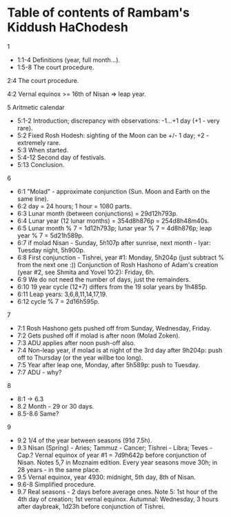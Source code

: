 # Table of contents of Rambam's Kiddush HaChodesh #

1
- 1:1-4 Definitions (year, full month...).
- 1:5-8 The court procedure.

2:4 The court procedure.

4:2 Vernal equinox >= 16th of Nisan => leap year.

5 Aritmetic calendar
 - 5:1-2 Introduction; discrepancy with observations: -1…+1 day (+1 - very rare).
 - 5:2 Fixed Rosh Hodesh: sighting of the Moon can be +/- 1 day; +2 - extremely rare.
 - 5:3 When started.
 - 5:4-12 Second day of festivals.
 - 5:13 Conclusion.

6
- 6:1 "Molad" - approximate conjunction (Sun. Moon and Earth on the same line).
- 6:2 day = 24 hours; 1 hour = 1080 parts.
- 6:3 Lunar month (between conjunctions) = 29d12h793p.
- 6:4 Lunar year (12 lunar months) = 354d8h876p = 254d8h48m40s.
- 6:5 Lunar month % 7 = 1d12h793p; lunar year % 7 = 4d8h876p; leap year % 7 = 5d21h589p.
- 6:7 if molad Nisan - Sunday, 5h107p after sunrise, next month - Iyar: Tuesday night, 5h900p.
- 6:8 First conjunction - Tishrei, year #1: Monday, 5h204p (just subtract % from the next one :))
    Conjunction of Rosh Hashono of Adam's creation (year #2, see Shmita and Yovel 10:2): Friday, 6h.
- 6:9 We do not need the number of days, just the remainders.
- 6:10 19 year cycle (12+7) differs from the 19 solar years by 1h485p.
- 6:11 Leap years: 3,6,8,11,14,17,19.
- 6:12 cycle % 7 = 2d16h595p.

7
- 7:1 Rosh Hashono gets pushed off from Sunday, Wednesday, Friday.
- 7:2 Gets pushed off if molad is after noon (Molad Zoken).
- 7:3 ADU applies after noon push-off also.
- 7:4 Non-leap year, if molad is at night of the 3rd day after 9h204p: push off to Thursday (or the year willbe too long).
- 7:5 Year after leap one, Monday, after 5h589p: push to Tuesday.
- 7:7 ADU - why?

8
- 8:1 -> 6.3
- 8.2 Month - 29 or 30 days.
- 8.5-8.6 Same?

9
- 9.2 1/4 of the year between seasons (91d 7.5h).
- 9.3 Nisan (Spring) - Aries; Tammuz - Cancer; Tishrei - Libra; Teves - Cap.?
    Vernal equinox of year #1 = 7d9h642p before conjunction of Nisan. Notes 5,7 in Moznaim edition.
    Every year seasons move 30h; in 28 years - in the same place.
- 9.5 Vernal equinox, year 4930: midnight, 5th day, 8th of Nisan.
- 9.6-8 Simplified procedure.
- 9.7 Real seasons - 2 days before average ones.
    Note 5: 1st hour of the 4th day of creation; 1st vernal equinox.
    Autumnal: Wednesday, 3 hours after daybreak, 1d23h before conjunction of Tishrei.
